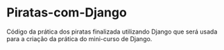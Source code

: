 # Piratas-com-Django
Código da prática dos piratas finalizada utilizando Django que será usada para a criação da prática do mini-curso de Django.

